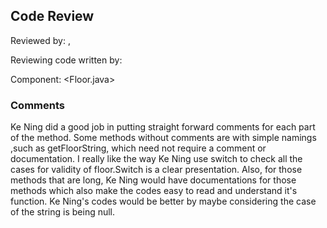 ## Code Review

Reviewed by: <Yanyan Liu>, <u7189727>

Reviewing code written by: <Ke Ning> <u7175553>

Component: <Floor.java>

### Comments 

Ke Ning did a good job in putting straight forward comments for each part of the method. 
Some methods without comments are with simple namings ,such as getFloorString, which need not require a comment or documentation.
 I really like the way Ke Ning use switch to check all the cases for validity of floor.Switch is a clear presentation.
 Also, for those methods that are long, Ke Ning would have documentations for those methods which also make the  codes easy to read and understand it's function.
 Ke Ning's codes would be better by maybe considering the case of the string is being null.
